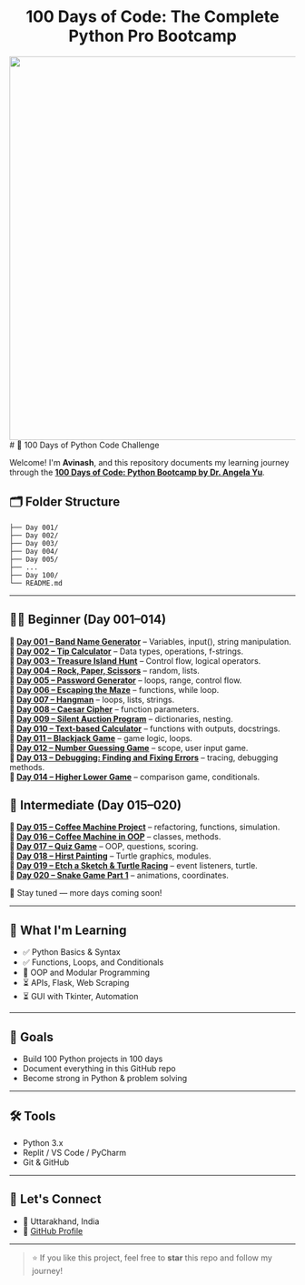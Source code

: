 <h1 align="center">100 Days of Code: The Complete Python Pro Bootcamp
</h1>
<div align="center">
 <img width="1536" height="675" alt="c85b203f-292b-4847-b87c-1af348e37c2a (1)" src="https://github.com/user-attachments/assets/10e3cb23-f2a9-4975-9051-6cae7d505f6b" />
</div>
# 🐍 100 Days of Python Code Challenge

Welcome! I'm **Avinash**, and this repository documents my learning journey through the **[100 Days of Code: Python Bootcamp by Dr. Angela Yu](https://www.udemy.com/course/100-days-of-code/)**.


## 🗂️ Folder Structure

```100-Days-of-Python-Code-challenge/
├── Day 001/
├── Day 002/
├── Day 003/
├── Day 004/
├── Day 005/
├── ...
├── Day 100/
└── README.md
```
---
## 🧑‍💻 Beginner (Day 001–014)
**📅 [Day 001 – Band Name Generator](https://github.com/AvinashNegi1999/100-Days-of-Python-Pro-Bootcamp/tree/main/Day%20001)** – Variables, input(), string manipulation.  
**📅 [Day 002 – Tip Calculator](https://github.com/AvinashNegi1999/100-Days-of-Python-Pro-Bootcamp/tree/main/Day%20002)** – Data types, operations, f-strings.  
**📅 [Day 003 – Treasure Island Hunt](https://github.com/AvinashNegi1999/100-Days-of-Python-Pro-Bootcamp/tree/main/Day%20003)** – Control flow, logical operators.  
**📅 [Day 004 – Rock, Paper, Scissors](https://github.com/AvinashNegi1999/100-Days-of-Python-Pro-Bootcamp/tree/main/Day%20004)** – random, lists.  
**📅 [Day 005 – Password Generator](https://github.com/AvinashNegi1999/100-Days-of-Python-Pro-Bootcamp/tree/main/Day%20005)** – loops, range, control flow.  
**📅 [Day 006 – Escaping the Maze](https://github.com/AvinashNegi1999/100-Days-of-Python-Pro-Bootcamp/tree/main/Day%20006)** – functions, while loop.  
**📅 [Day 007 – Hangman](https://github.com/AvinashNegi1999/100-Days-of-Python-Pro-Bootcamp/tree/main/Day%20007)** – loops, lists, strings.  
**📅 [Day 008 – Caesar Cipher](https://github.com/AvinashNegi1999/100-Days-of-Python-Pro-Bootcamp/tree/main/Day%20008)** – function parameters.  
**📅 [Day 009 – Silent Auction Program](https://github.com/AvinashNegi1999/100-Days-of-Python-Pro-Bootcamp/tree/main/Day%20009)** – dictionaries, nesting.  
**📅 [Day 010 – Text-based Calculator](https://github.com/AvinashNegi1999/100-Days-of-Python-Pro-Bootcamp/tree/main/Day%20010)** – functions with outputs, docstrings.  
**📅 [Day 011 – Blackjack Game](https://github.com/AvinashNegi1999/100-Days-of-Python-Pro-Bootcamp/tree/main/Day%20011)** – game logic, loops.  
**📅 [Day 012 – Number Guessing Game](https://github.com/AvinashNegi1999/100-Days-of-Python-Pro-Bootcamp/tree/main/Day%20012)** – scope, user input game.  
**📅 [Day 013 – Debugging: Finding and Fixing Errors](https://github.com/AvinashNegi1999/100-Days-of-Python-Pro-Bootcamp/tree/main/Day%20013)** – tracing, debugging methods.  
**📅 [Day 014 – Higher Lower Game](https://github.com/AvinashNegi1999/100-Days-of-Python-Pro-Bootcamp/tree/main/Day%20014)** – comparison game, conditionals.

## 🧠 Intermediate (Day 015–020)
**📅 [Day 015 – Coffee Machine Project](https://github.com/AvinashNegi1999/100-Days-of-Python-Pro-Bootcamp/tree/main/Day%20015)** – refactoring, functions, simulation.  
**📅 [Day 016 – Coffee Machine in OOP](https://github.com/AvinashNegi1999/100-Days-of-Python-Pro-Bootcamp/tree/main/Day%20016)** – classes, methods.  
**📅 [Day 017 – Quiz Game](https://github.com/AvinashNegi1999/100-Days-of-Python-Pro-Bootcamp/tree/main/Day%20017)** – OOP, questions, scoring.  
**📅 [Day 018 – Hirst Painting](https://github.com/AvinashNegi1999/100-Days-of-Python-Pro-Bootcamp/tree/main/Day%20018)** – Turtle graphics, modules.  
**📅 [Day 019 – Etch a Sketch & Turtle Racing](https://github.com/AvinashNegi1999/100-Days-of-Python-Pro-Bootcamp/tree/main/Day%20019)** – event listeners, turtle.  
**📅 [Day 020 – Snake Game Part 1](https://github.com/AvinashNegi1999/100-Days-of-Python-Pro-Bootcamp/tree/main/Day%20020)** – animations, coordinates.

📌 Stay tuned — more days coming soon!


---

## 🧠 What I'm Learning

- ✅ Python Basics & Syntax
- ✅ Functions, Loops, and Conditionals
- 🔄 OOP and Modular Programming
- ⏳ APIs, Flask, Web Scraping
- ⏳ GUI with Tkinter, Automation

---

## 🚀 Goals

- Build 100 Python projects in 100 days
- Document everything in this GitHub repo
- Become strong in Python & problem solving

---

## 🛠 Tools

- Python 3.x
- Replit / VS Code / PyCharm
- Git & GitHub

---

## 🙌 Let's Connect

- 📍 Uttarakhand, India  
- 🔗 [GitHub Profile](https://github.com/AvinashNegi1999)

---

> ⭐ If you like this project, feel free to **star** this repo and follow my journey!
